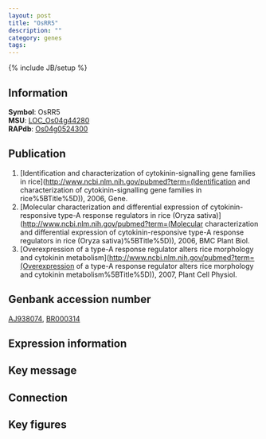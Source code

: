 ```yaml
---
layout: post
title: "OsRR5"
description: ""
category: genes
tags: 
---
```

{% include JB/setup %}

## Information
__Symbol__: OsRR5  
__MSU__: [LOC_Os04g44280](http://rice.plantbiology.msu.edu/cgi-bin/ORF_infopage.cgi?orf=LOC_Os04g44280)  
__RAPdb__: [Os04g0524300](http://rapdb.dna.affrc.go.jp/viewer/gbrowse_details/irgsp1?name=Os04g0524300)  

## Publication
1. [Identification and characterization of cytokinin-signalling gene families in rice](http://www.ncbi.nlm.nih.gov/pubmed?term=(Identification and characterization of cytokinin-signalling gene families in rice%5BTitle%5D)), 2006, Gene.
2. [Molecular characterization and differential expression of cytokinin-responsive type-A response regulators in rice (Oryza sativa)](http://www.ncbi.nlm.nih.gov/pubmed?term=(Molecular characterization and differential expression of cytokinin-responsive type-A response regulators in rice (Oryza sativa)%5BTitle%5D)), 2006, BMC Plant Biol.
3. [Overexpression of a type-A response regulator alters rice morphology and cytokinin metabolism](http://www.ncbi.nlm.nih.gov/pubmed?term=(Overexpression of a type-A response regulator alters rice morphology and cytokinin metabolism%5BTitle%5D)), 2007, Plant Cell Physiol.

## Genbank accession number
[AJ938074](http://www.ncbi.nlm.nih.gov/nuccore/AJ938074), [BR000314](http://www.ncbi.nlm.nih.gov/nuccore/BR000314)

## Expression information

## Key message

## Connection

## Key figures


